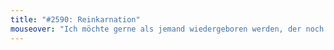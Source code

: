 ```yaml
---
title: "#2590: Reinkarnation"
mouseover: "Ich möchte gerne als jemand wiedergeboren werden, der noch nie wiedergeboren wurde."
---
```


